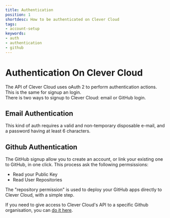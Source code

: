 ```yaml
---
title: Authentication
position: 1
shortdesc: How to be authenticated on Clever Cloud
tags:
- account-setup
keywords:
- auth
- authentication
- github
---
```


# Authentication On Clever Cloud

The API of Clever Cloud uses oAuth 2 to perform authentication actions. This is the same for signup an login.  
There is two ways to signup to Clever Cloud: email or GitHub login.


## Email Authentication

This kind of auth requires a valid and non-temporary disposable e-mail, and a password having at least 6 characters.  

## Github Authentication

The GitHub signup allow you to create an account, or link your existing one to GitHub, in one click.
This process ask the following permsissions: 

* Read your Public Key
* Read User Repositories

The "repository permission" is used to deploy your GitHub apps directly to Clever Cloud, with a simple step.

If you need to give access to Clever Cloud's API to a specific Github organisation, you
can [do it here](https://github.com/settings/connections/applications/d96bd8fd996d2ca783cc).
